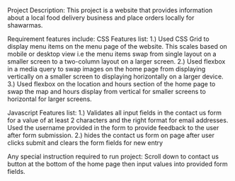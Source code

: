 Project Description:
This project is a website that provides information about a local food delivery business 
and place orders locally for shawarmas.

Requirement features include:
CSS Features list: 
1.) Used CSS Grid to display menu items on the menu page of the website. This scales based on mobile or desktop view i.e the menu items swap from single layout on a smaller screen to a two-column layout on a larger screen.
2.) Used flexbox in a media query to swap images on the home page from displaying vertically on a smaller screen to displaying horizontally on a larger device.
3.) Used flexbox on the location and hours section of the home page to swap the map and hours display from vertical for smaller screens to horizontal for larger screens.

Javascript Features list:
1.) Validates all input fields in the contact us form for a value of at least 2 characters and the right format for email addresses. Used the username provided in the form to provide feedback to the user after form submission.
2.) hides the contact us form on page after user clicks submit and clears the form fields for new entry

Any special instruction required to run project:
Scroll down to contact us button at the bottom of the home page then input values into provided form fields. 